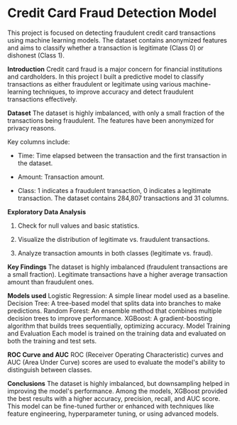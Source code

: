 # Credit Card Fraud Detection Model
This project is focused on detecting fraudulent credit card transactions using machine learning models. The dataset contains anonymized features and aims to classify whether a transaction is legitimate (Class 0) or dishonest (Class 1).


**Introduction**
Credit card fraud is a major concern for financial institutions and cardholders. In this project I built a predictive model to classify transactions as either fraudulent or legitimate using various machine-learning techniques, to improve accuracy and detect fraudulent transactions effectively.


**Dataset**
The dataset is highly imbalanced, with only a small fraction of the transactions being fraudulent. The features have been anonymized for privacy reasons.

 Key columns include:

- Time: Time elapsed between the transaction and the first transaction in the dataset.

- Amount: Transaction amount.

- Class: 1 indicates a fraudulent transaction, 0 indicates a legitimate transaction.
The dataset contains 284,807 transactions and 31 columns.


**Exploratory Data Analysis**
1. Check for null values and basic statistics.

2. Visualize the distribution of legitimate vs. fraudulent transactions.

3. Analyze transaction amounts in both classes (legitimate vs. fraud).


**Key Findings**
The dataset is highly imbalanced (fraudulent transactions are a small fraction).
Legitimate transactions have a higher average transaction amount than fraudulent ones.


**Models used**
Logistic Regression: A simple linear model used as a baseline.
Decision Tree: A tree-based model that splits data into branches to make predictions.
Random Forest: An ensemble method that combines multiple decision trees to improve performance.
XGBoost: A gradient-boosting algorithm that builds trees sequentially, optimizing accuracy.
Model Training and Evaluation
Each model is trained on the training data and evaluated on both the training and test sets.



**ROC Curve and AUC**
ROC (Receiver Operating Characteristic) curves and AUC (Area Under Curve) scores are used to evaluate the model's ability to distinguish between classes.


**Conclusions**
The dataset is highly imbalanced, but downsampling helped in improving the model's performance.
Among the models, XGBoost provided the best results with a higher accuracy, precision, recall, and AUC score.
This model can be fine-tuned further or enhanced with techniques like feature engineering, hyperparameter tuning, or using advanced models.
